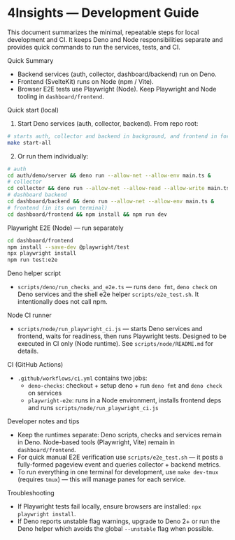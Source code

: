 # 4Insights — Development Guide

This document summarizes the minimal, repeatable steps for local development and
CI. It keeps Deno and Node responsibilities separate and provides quick commands
to run the services, tests, and CI.

Quick Summary

- Backend services (auth, collector, dashboard/backend) run on Deno.
- Frontend (SvelteKit) runs on Node (npm / Vite).
- Browser E2E tests use Playwright (Node). Keep Playwright and Node tooling in
  `dashboard/frontend`.

Quick start (local)

1. Start Deno services (auth, collector, backend). From repo root:

```bash
# starts auth, collector and backend in background, and frontend in foreground
make start-all
```

2. Or run them individually:

```bash
# auth
cd auth/demo/server && deno run --allow-net --allow-env main.ts &
# collector
cd collector && deno run --allow-net --allow-read --allow-write main.ts &
# dashboard backend
cd dashboard/backend && deno run --allow-net --allow-env main.ts &
# frontend (in its own terminal)
cd dashboard/frontend && npm install && npm run dev
```

Playwright E2E (Node) — run separately

```bash
cd dashboard/frontend
npm install --save-dev @playwright/test
npx playwright install
npm run test:e2e
```

Deno helper script

- `scripts/deno/run_checks_and_e2e.ts` — runs `deno fmt`, `deno check` on Deno
  services and the shell e2e helper `scripts/e2e_test.sh`. It intentionally does
  not call npm.

Node CI runner

- `scripts/node/run_playwright_ci.js` — starts Deno services and frontend, waits
  for readiness, then runs Playwright tests. Designed to be executed in CI only
  (Node runtime). See `scripts/node/README.md` for details.

CI (GitHub Actions)

- `.github/workflows/ci.yml` contains two jobs:
  - `deno-checks`: checkout + setup deno + run `deno fmt` and `deno check` on
    services
  - `playwright-e2e`: runs in a Node environment, installs frontend deps and
    runs `scripts/node/run_playwright_ci.js`

Developer notes and tips

- Keep the runtimes separate: Deno scripts, checks and services remain in Deno.
  Node-based tools (Playwright, Vite) remain in `dashboard/frontend`.
- For quick manual E2E verification use `scripts/e2e_test.sh` — it posts a
  fully-formed pageview event and queries collector + backend metrics.
- To run everything in one terminal for development, use `make dev-tmux`
  (requires `tmux`) — this will manage panes for each service.

Troubleshooting

- If Playwright tests fail locally, ensure browsers are installed:
  `npx playwright install`.
- If Deno reports unstable flag warnings, upgrade to Deno 2+ or run the Deno
  helper which avoids the global `--unstable` flag when possible.
